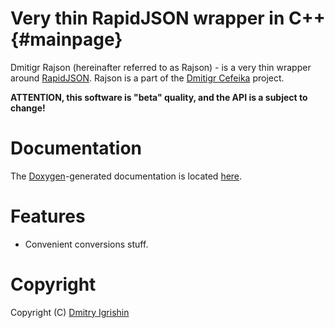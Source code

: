 Very thin RapidJSON wrapper in C++ {#mainpage}
==============================================

Dmitigr Rajson (hereinafter referred to as Rajson) - is a very thin wrapper
around [RapidJSON]. Rajson is a part of the [Dmitigr Cefeika][dmitigr_cefeika]
project.

**ATTENTION, this software is "beta" quality, and the API is a subject to change!**

Documentation
=============

The [Doxygen]-generated documentation is located [here][dmitigr_rajson_doc].

Features
========

- Convenient conversions stuff.

Copyright
=========

Copyright (C) [Dmitry Igrishin][dmitigr_mail]

[dmitigr_mail]: mailto:dmitigr@gmail.com
[dmitigr_cefeika]: https://github.com/dmitigr/cefeika.git
[dmitigr_rajson_doc]: http://dmitigr.ru/en/cefeika/rajson/doc/

[Doxygen]: http://doxygen.org/
[RapidJSON]: http://rapidjson.org/
